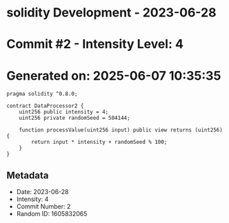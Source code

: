 ﻿# solidity Development - 2023-06-28
# Commit #2 - Intensity Level: 4
# Generated on: 2025-06-07 10:35:35
```solidity
pragma solidity ^0.8.0;

contract DataProcessor2 {
    uint256 public intensity = 4;
    uint256 private randomSeed = 504144;

    function processValue(uint256 input) public view returns (uint256) {
        return input * intensity + randomSeed % 100;
    }
}
```
## Metadata
- Date: 2023-06-28
- Intensity: 4
- Commit Number: 2
- Random ID: 1605832065
